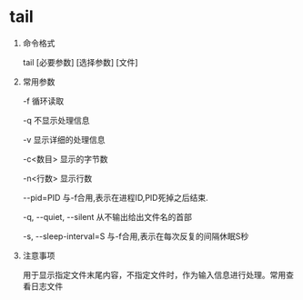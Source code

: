 # tail

1. 命令格式

    tail [必要参数] [选择参数] [文件]

2. 常用参数

    -f 循环读取

    -q 不显示处理信息

    -v 显示详细的处理信息

    -c<数目> 显示的字节数

    -n<行数> 显示行数

    --pid=PID 与-f合用,表示在进程ID,PID死掉之后结束.

    -q, --quiet, --silent 从不输出给出文件名的首部

    -s, --sleep-interval=S 与-f合用,表示在每次反复的间隔休眠S秒

3. 注意事项

    用于显示指定文件末尾内容，不指定文件时，作为输入信息进行处理。常用查看日志文件
